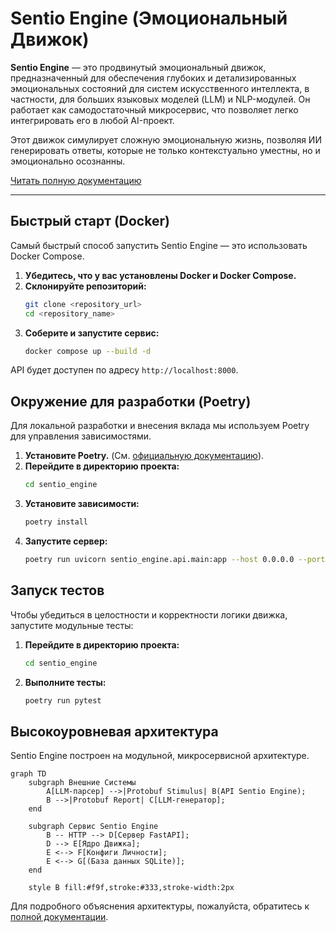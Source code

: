 # Sentio Engine (Эмоциональный Движок)

**Sentio Engine** — это продвинутый эмоциональный движок, предназначенный для обеспечения глубоких и детализированных эмоциональных состояний для систем искусственного интеллекта, в частности, для больших языковых моделей (LLM) и NLP-модулей. Он работает как самодостаточный микросервис, что позволяет легко интегрировать его в любой AI-проект.

Этот движок симулирует сложную эмоциональную жизнь, позволяя ИИ генерировать ответы, которые не только контекстуально уместны, но и эмоционально осознанны.

[Читать полную документацию](./docs/ru/01_introduction.md)

---

## Быстрый старт (Docker)

Самый быстрый способ запустить Sentio Engine — это использовать Docker Compose.

1.  **Убедитесь, что у вас установлены Docker и Docker Compose.**
2.  **Склонируйте репозиторий:**
    ```bash
    git clone <repository_url>
    cd <repository_name>
    ```
3.  **Соберите и запустите сервис:**
    ```bash
    docker compose up --build -d
    ```
API будет доступен по адресу `http://localhost:8000`.

## Окружение для разработки (Poetry)

Для локальной разработки и внесения вклада мы используем Poetry для управления зависимостями.

1.  **Установите Poetry.** (См. [официальную документацию](https://python-poetry.org/docs/#installation)).
2.  **Перейдите в директорию проекта:**
    ```bash
    cd sentio_engine
    ```
3.  **Установите зависимости:**
    ```bash
    poetry install
    ```
4.  **Запустите сервер:**
    ```bash
    poetry run uvicorn sentio_engine.api.main:app --host 0.0.0.0 --port 8000 --reload
    ```

## Запуск тестов

Чтобы убедиться в целостности и корректности логики движка, запустите модульные тесты:

1.  **Перейдите в директорию проекта:**
    ```bash
    cd sentio_engine
    ```
2.  **Выполните тесты:**
    ```bash
    poetry run pytest
    ```

## Высокоуровневая архитектура

Sentio Engine построен на модульной, микросервисной архитектуре.

```mermaid
graph TD
    subgraph Внешние Системы
        A[LLM-парсер] -->|Protobuf Stimulus| B(API Sentio Engine);
        B -->|Protobuf Report| C[LLM-генератор];
    end

    subgraph Сервис Sentio Engine
        B -- HTTP --> D[Сервер FastAPI];
        D --> E[Ядро Движка];
        E <--> F[Конфиги Личности];
        E <--> G[(База данных SQLite)];
    end

    style B fill:#f9f,stroke:#333,stroke-width:2px
```

Для подробного объяснения архитектуры, пожалуйста, обратитесь к [полной документации](./docs/ru/02_architecture.md).
